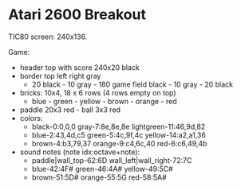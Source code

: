 # Atari 2600 Breakout

TIC80 screen: 240x136.

Game:
* header top with score 240x20 black
* border top left right gray
  * 20 black - 10 gray - 180 game field black - 10 gray - 20 black
* bricks: 10x4, 18 x 6 rows (4 rows empty on top)
  * blue - green - yellow - brown - orange - red
* paddle 20x3 red - ball 3x3 red
* colors:
  * black-0:0,0,0 gray-7:8e,8e,8e lightgreen-11:46,9d,82
  * blue-2:43,4d,c5 green-5:4c,9f,4c yellow-14:a2,a1,36
  * brown-4:b3,79,37 orange-9:c4,6c,40 red-6:c6,49,4b
* sound notes (note idx:octave+note):
  * paddle|wall_top-62:6D wall_left|wall_right-72:7C
  * blue-42:4F# green-46:4A# yellow-49:5C#
  * brown-51:5D# orange-55:5G red-58:5A#
